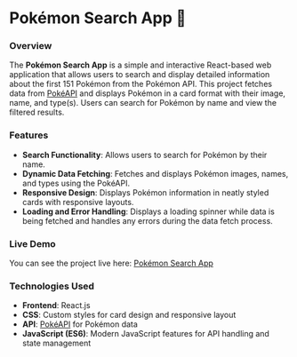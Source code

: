 # Pokémon Search App 🐾

### Overview
The **Pokémon Search App** is a simple and interactive React-based web application that allows users to search and display detailed information about the first 151 Pokémon from the Pokémon API. This project fetches data from [PokéAPI](https://pokeapi.co) and displays Pokémon in a card format with their image, name, and type(s). Users can search for Pokémon by name and view the filtered results.

### Features
- **Search Functionality**: Allows users to search for Pokémon by their name.
- **Dynamic Data Fetching**: Fetches and displays Pokémon images, names, and types using the PokéAPI.
- **Responsive Design**: Displays Pokémon information in neatly styled cards with responsive layouts.
- **Loading and Error Handling**: Displays a loading spinner while data is being fetched and handles any errors during the data fetch process.

### Live Demo
You can see the project live here: [Pokémon Search App](https://pokie-search.vercel.app/)

### Technologies Used
- **Frontend**: React.js
- **CSS**: Custom styles for card design and responsive layout
- **API**: [PokéAPI](https://pokeapi.co/) for Pokémon data
- **JavaScript (ES6)**: Modern JavaScript features for API handling and state management

